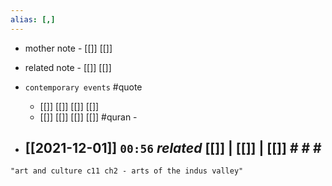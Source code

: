```yaml
---
alias: [,]
---
```

- mother note - [[]] [[]]
- related note - [[]] [[]]
- `contemporary events` #quote 
	- [[]] [[]] [[]] [[]]
	- [[]] [[]] [[]] [[]] #quran - 

- [[2021-12-01]]  `00:56` _related_ [[]] | [[]] | [[]] # # #
	- 

```query
"art and culture c11 ch2 - arts of the indus valley"
```